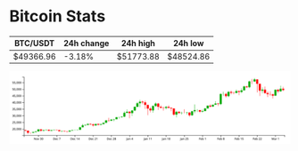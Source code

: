 # Bitcoin Stats

BTC/USDT|24h change|24h high|24h low|
|---|---|---|---|
|$49366.96|-3.18%|$51773.88|$48524.86|

<img src="./chart.svg">
